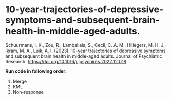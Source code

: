 # 10-year-trajectories-of-depressive-symptoms-and-subsequent-brain-health-in-middle-aged-adults.
Schuurmans, I. K., Zou, R., Lamballais, S., Cecil, C. A. M., Hillegers, M. H. J., Ikram, M. A., Luik, A. I. (2023). 10-year trajectories of depressive symptoms and subsequent brain health in middle-aged adults. Journal of Psychiatric Research. https://doi.org/10.1016/j.jpsychires.2022.12.018

**Run code in following order:**
1. Merge
2. KML
3. Non-response
